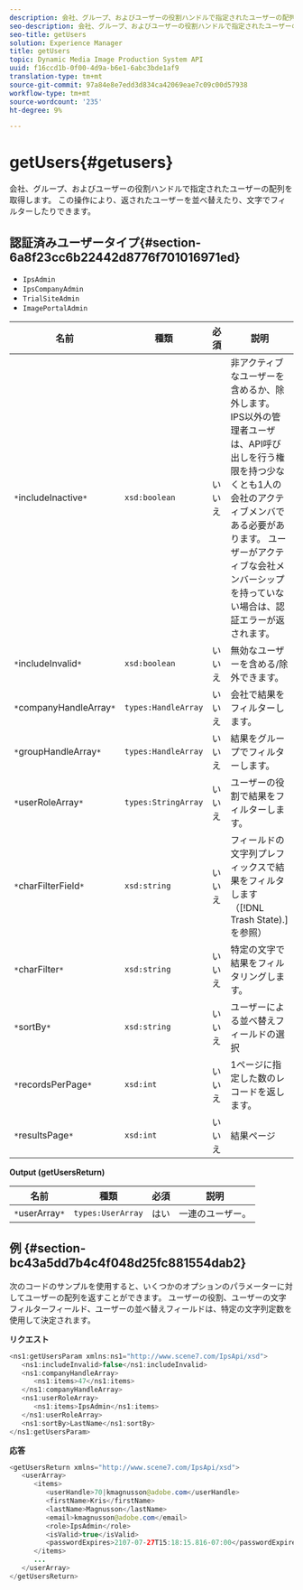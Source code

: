 ```yaml
---
description: 会社、グループ、およびユーザーの役割ハンドルで指定されたユーザーの配列を取得します。 この操作により、返されたユーザーを並べ替えたり、文字でフィルターしたりできます。
seo-description: 会社、グループ、およびユーザーの役割ハンドルで指定されたユーザーの配列を取得します。 この操作により、返されたユーザーを並べ替えたり、文字でフィルターしたりできます。
seo-title: getUsers
solution: Experience Manager
title: getUsers
topic: Dynamic Media Image Production System API
uuid: f16ccd1b-0f00-4d9a-b6e1-6abc3bde1af9
translation-type: tm+mt
source-git-commit: 97a84e8e7edd3d834ca42069eae7c09c00d57938
workflow-type: tm+mt
source-wordcount: '235'
ht-degree: 9%

---
```



# getUsers{#getusers}

会社、グループ、およびユーザーの役割ハンドルで指定されたユーザーの配列を取得します。 この操作により、返されたユーザーを並べ替えたり、文字でフィルターしたりできます。

## 認証済みユーザータイプ{#section-6a8f23cc6b22442d8776f701016971ed}

* `IpsAdmin`
* `IpsCompanyAdmin`
* `TrialSiteAdmin`
* `ImagePortalAdmin`


| 名前 | 種類 | 必須 | 説明 |
|---|---|---|---|
| `*`includeInactive`*` | `xsd:boolean` | いいえ | 非アクティブなユーザーを含めるか、除外します。 IPS以外の管理者ユーザは、API呼び出しを行う権限を持つ少なくとも1人の会社のアクティブメンバである必要があります。 ユーザーがアクティブな会社メンバーシップを持っていない場合は、認証エラーが返されます。 |
| `*`includeInvalid`*` | `xsd:boolean` | いいえ | 無効なユーザーを含める/除外できます。 |
| `*`companyHandleArray`*` | `types:HandleArray` | いいえ | 会社で結果をフィルターします。 |
| `*`groupHandleArray`*` | `types:HandleArray` | いいえ | 結果をグループでフィルターします。 |
| `*`userRoleArray`*` | `types:StringArray` | いいえ | ユーザーの役割で結果をフィルターします。 |
| `*`charFilterField`*` | `xsd:string` | いいえ | フィールドの文字列プレフィックスで結果をフィルタします（[!DNL Trash State).]を参照） |
| `*`charFilter`*` | `xsd:string` | いいえ | 特定の文字で結果をフィルタリングします。 |
| `*`sortBy`*` | `xsd:string` | いいえ | ユーザーによる並べ替えフィールドの選択 |
| `*`recordsPerPage`*` | `xsd:int` | いいえ | 1ページに指定した数のレコードを返します。 |
| `*`resultsPage`*` | `xsd:int` | いいえ | 結果ページ |

**Output (getUsersReturn)**

| 名前 | 種類 | 必須 | 説明 |
|---|---|---|---|
| `*`userArray`*` | `types:UserArray` | はい | 一連のユーザー。 |

## 例 {#section-bc43a5dd7b4c4f048d25fc881554dab2}

次のコードのサンプルを使用すると、いくつかのオプションのパラメーターに対してユーザーの配列を返すことができます。 ユーザーの役割、ユーザーの文字フィルターフィールド、ユーザーの並べ替えフィールドは、特定の文字列定数を使用して決定されます。

**リクエスト**

```java
<ns1:getUsersParam xmlns:ns1="http://www.scene7.com/IpsApi/xsd">
   <ns1:includeInvalid>false</ns1:includeInvalid>
   <ns1:companyHandleArray>
      <ns1:items>47</ns1:items>
   </ns1:companyHandleArray>
   <ns1:userRoleArray>
      <ns1:items>IpsAdmin</ns1:items>
   </ns1:userRoleArray>
   <ns1:sortBy>LastName</ns1:sortBy>
</ns1:getUsersParam>
```

**応答**

```java
<getUsersReturn xmlns="http://www.scene7.com/IpsApi/xsd">
   <userArray>
      <items>
         <userHandle>70|kmagnusson@adobe.com</userHandle>
         <firstName>Kris</firstName>
         <lastName>Magnusson</lastName>
         <email>kmagnusson@adobe.com</email>
         <role>IpsAdmin</role>
         <isValid>true</isValid>
         <passwordExpires>2107-07-27T15:18:15.816-07:00</passwordExpires>
      </items>
      ...
   </userArray>
</getUsersReturn>
```

